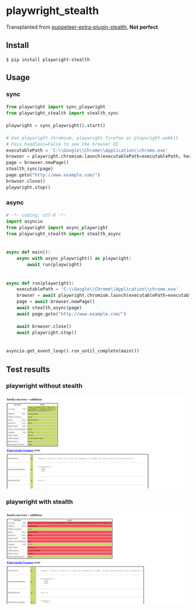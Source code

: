 # playwright_stealth

Transplanted from [puppeteer-extra-plugin-stealth](https://github.com/berstend/puppeteer-extra/tree/master/packages/puppeteer-extra-plugin-stealth), **Not perfect**.

## Install

```
$ pip install playwright-stealth
```

## Usage
### sync
```python
from playwright import sync_playwright
from playwright_stealth import stealth_sync

playwright = sync_playwright().start()

# Use playwright.chromium, playwright.firefox or playwright.webkit
# Pass headless=False to see the browser UI
executablePath = 'C:\\Google\\Chrome\\Application\\chrome.exe'
browser = playwright.chromium.launch(executablePath=executablePath, headless=True)
page = browser.newPage()
stealth_sync(page)
page.goto("http://www.example.com/")
browser.close()
playwright.stop()
```
### async
```python
# -*- coding: utf-8 -*-
import asyncio
from playwright import async_playwright
from playwright_stealth import stealth_async


async def main():
    async with async_playwright() as playwright:
        await run(playwright)


async def run(playwright):
    executablePath = 'C:\\Google\\Chrome\\Application\\chrome.exe'
    browser = await playwright.chromium.launch(executablePath=executablePath, headless=True)
    page = await browser.newPage()
    await stealth_async(page)
    await page.goto("http://www.example.com/")

    await browser.close()
    await playwright.stop()


asyncio.get_event_loop().run_until_complete(main())
```

## Test results

### playwright without stealth

![playwright without stealth](https://github.com/ASAS1314/playwright_stealth/blob/main/images/example.png)

### playwright with stealth

![playwright with stealth](https://github.com/ASAS1314/playwright_stealth/blob/main/images/example1.png)
